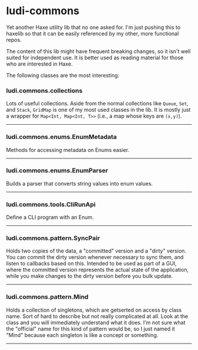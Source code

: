 # ludi-commons

Yet another Haxe utility lib that no one asked for. I'm just pushing this to haxelib so that it can be easily referenced by my other, more functional repos.

The content of this lib might have frequent breaking changes, so it isn't well suited for independent use. It is better used as reading material for those who are interested in Haxe.

The following classes are the most interesting:
 
### ludi.commons.collections
Lots of useful collections. Aside from the normal collections like `Queue`, `Set`, and `Stack`, `GridMap` is one of my most used classes in the lib. It is mostly just a wrapper for `Map<Int, Map<Int, T>>` (i.e., a map whose keys are `(x,y)`).

---

### ludi.commons.enums.EnumMetadata
Methods for accessing metadata on Enums easier.

---

### ludi.commons.enums.EnumParser
Builds a parser that converts string values into enum values.

---

### ludi.commons.tools.CliRunApi
Define a CLI program with an Enum.

---

### ludi.commons.pattern.SyncPair
Holds two copies of the data, a "committed" version and a "dirty" version. You can commit the dirty version whenever necessary to sync them, and listen to callbacks based on this. Intended to be used as part of a GUI, where the committed version represents the actual state of the application, while you make changes to the dirty version before you bulk update.

---

### ludi.commons.pattern.Mind
Holds a collection of singletons, which are getserted on access by class name. Sort of hard to describe but not really complicated at all. Look at the class and you will immediately understand what it does. I'm not sure what the "official" name for this kind of pattern would be, so I just named it "Mind" because each singleton is like a concept or something.

---